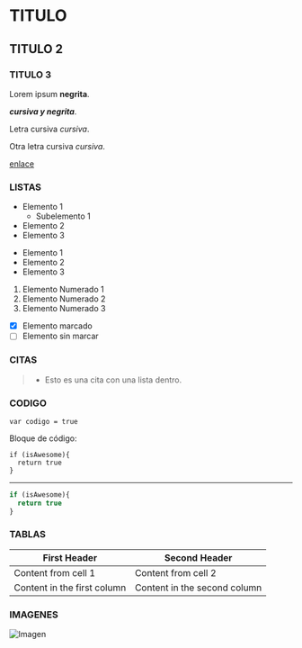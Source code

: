 # TITULO

## TITULO 2

### TITULO 3

Lorem ipsum **negrita**.

**_cursiva y negrita_**.

Letra cursiva *cursiva*.

Otra letra cursiva _cursiva_.

[enlace](https://www.google.es)

### LISTAS

- Elemento 1
  - Subelemento 1
- Elemento 2
- Elemento 3

* Elemento 1
* Elemento 2
* Elemento 3

1. Elemento Numerado 1
2. Elemento Numerado 2
3. Elemento Numerado 3

- [x] Elemento marcado
- [ ] Elemento sin marcar

### CITAS

> - Esto es una cita con una lista dentro.

### CODIGO

`var codigo = true`

Bloque de código:

    if (isAwesome){
      return true
    }

---

```javascript
if (isAwesome){
  return true
}
```

### TABLAS

First Header | Second Header
------------ | -------------
Content from cell 1 | Content from cell 2
Content in the first column | Content in the second column


### IMAGENES

![Imagen](https://octodex.github.com/images/yaktocat.png)
